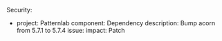 Security:
  - project: Patternlab
    component: Dependency
    description: Bump acorn from 5.7.1 to 5.7.4
    issue:
    impact: Patch